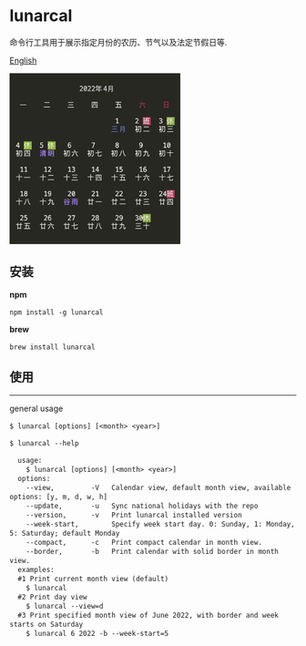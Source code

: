# lunarcal

命令行工具用于展示指定月份的农历、节气以及法定节假日等.

[English](../README.md)

<img src=demo.png width=300 height=300 alt=示例图 />

## 安装

**npm**
```
npm install -g lunarcal
```

**brew**
```
brew install lunarcal
```

## 使用
---
general usage
```
$ lunarcal [options] [<month> <year>]
```


```
$ lunarcal --help
```
```
  usage:
    $ lunarcal [options] [<month> <year>]
  options:
    --view,         -V   Calendar view, default month view, available options: [y, m, d, w, h]
    --update,       -u   Sync national holidays with the repo
    --version,      -v   Print lunarcal installed version
    --week-start,        Specify week start day. 0: Sunday, 1: Monday, 5: Saturday; default Monday
    --compact,      -c   Print compact calendar in month view.
    --border,       -b   Print calendar with solid border in month view.
  examples:
  #1 Print current month view (default) 
    $ lunarcal
  #2 Print day view
    $ lunarcal --view=d
  #3 Print specified month view of June 2022, with border and week starts on Saturday
    $ lunarcal 6 2022 -b --week-start=5
```